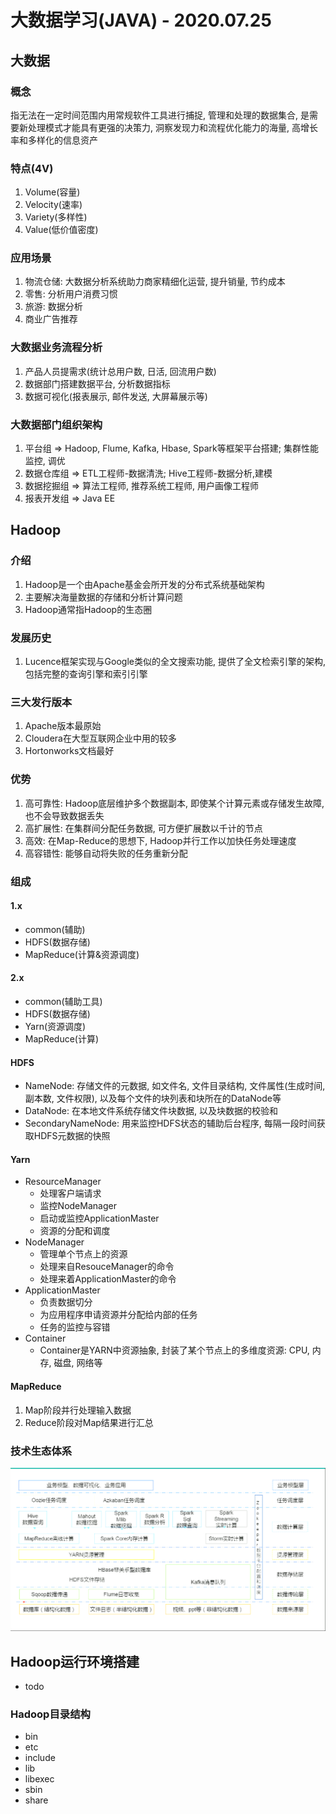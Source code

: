 # 大数据学习(JAVA) - 2020.07.25

## 大数据

### 概念

指无法在一定时间范围内用常规软件工具进行捕捉, 管理和处理的数据集合, 是需要新处理模式才能具有更强的决策力, 洞察发现力和流程优化能力的海量, 高增长率和多样化的信息资产

### 特点(4V)

1. Volume(容量)
2. Velocity(速率)
3. Variety(多样性)
4. Value(低价值密度)

### 应用场景

1. 物流仓储: 大数据分析系统助力商家精细化运营, 提升销量, 节约成本
2. 零售: 分析用户消费习惯
3. 旅游: 数据分析
4. 商业广告推荐

### 大数据业务流程分析

1. 产品人员提需求(统计总用户数, 日活, 回流用户数)
2. 数据部门搭建数据平台, 分析数据指标
3. 数据可视化(报表展示, 邮件发送, 大屏幕展示等)

### 大数据部门组织架构

1. 平台组 => Hadoop, Flume, Kafka, Hbase, Spark等框架平台搭建; 集群性能监控, 调优
2. 数据仓库组 => ETL工程师-数据清洗; Hive工程师-数据分析,建模
3. 数据挖掘组 => 算法工程师, 推荐系统工程师, 用户画像工程师
4. 报表开发组 => Java EE

## Hadoop

### 介绍

1. Hadoop是一个由Apache基金会所开发的分布式系统基础架构
2. 主要解决海量数据的存储和分析计算问题
3. Hadoop通常指Hadoop的生态圈

### 发展历史

1. Lucence框架实现与Google类似的全文搜索功能, 提供了全文检索引擎的架构, 包括完整的查询引擎和索引引擎

### 三大发行版本

1. Apache版本最原始
2. Cloudera在大型互联网企业中用的较多
3. Hortonworks文档最好

### 优势

1. 高可靠性: Hadoop底层维护多个数据副本, 即使某个计算元素或存储发生故障, 也不会导致数据丢失
2. 高扩展性: 在集群间分配任务数据, 可方便扩展数以千计的节点
3. 高效: 在Map-Reduce的思想下, Hadoop并行工作以加快任务处理速度
4. 高容错性: 能够自动将失败的任务重新分配

### 组成

#### 1.x

- common(辅助)
- HDFS(数据存储)
- MapReduce(计算&资源调度)

#### 2.x

- common(辅助工具)
- HDFS(数据存储)
- Yarn(资源调度)
- MapReduce(计算)

#### HDFS

- NameNode: 存储文件的元数据, 如文件名, 文件目录结构, 文件属性(生成时间, 副本数, 文件权限), 以及每个文件的块列表和块所在的DataNode等
- DataNode: 在本地文件系统存储文件块数据, 以及块数据的校验和
- SecondaryNameNode: 用来监控HDFS状态的辅助后台程序, 每隔一段时间获取HDFS元数据的快照

#### Yarn

- ResourceManager
  - 处理客户端请求
  - 监控NodeManager
  - 启动或监控ApplicationMaster
  - 资源的分配和调度
- NodeManager
  - 管理单个节点上的资源
  - 处理来自ResouceManager的命令
  - 处理来着ApplicationMaster的命令
- ApplicationMaster
  - 负责数据切分
  - 为应用程序申请资源并分配给内部的任务
  - 任务的监控与容错
- Container
  - Container是YARN中资源抽象, 封装了某个节点上的多维度资源: CPU, 内存, 磁盘, 网络等

#### MapReduce

1. Map阶段并行处理输入数据
2. Reduce阶段对Map结果进行汇总

### 技术生态体系

![生态体系](../../resources/hadoop/hadoop_relation.png)

## Hadoop运行环境搭建

- todo

### Hadoop目录结构

- bin
- etc
- include
- lib
- libexec
- sbin
- share
